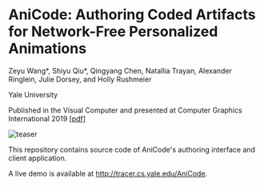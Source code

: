 # AniCode: Authoring Coded Artifacts for Network-Free Personalized Animations

Zeyu Wang*, Shiyu Qiu*, Qingyang Chen, Natallia Trayan, Alexander Ringlein, Julie Dorsey, and Holly Rushmeier

Yale University

Published in the Visual Computer and presented at Computer Graphics International 2019 [[pdf]](https://www.researchgate.net/publication/332972892_AniCode_Authoring_Coded_Artifacts_for_Network-Free_Personalized_Animations)

![teaser](teaser.jpg)

This repository contains source code of AniCode's authoring interface and client application.

A live demo is available at http://tracer.cs.yale.edu/AniCode.
